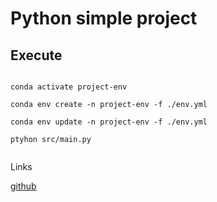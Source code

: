 # Python simple project


## Execute

```

conda activate project-env

conda env create -n project-env -f ./env.yml

conda env update -n project-env -f ./env.yml

ptyhon src/main.py
 
```

Links

[github](https://github.com/Diegoomal)